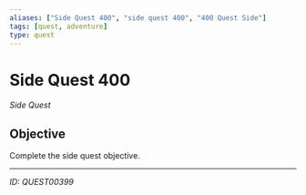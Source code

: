 ```yaml
---
aliases: ["Side Quest 400", "side quest 400", "400 Quest Side"]
tags: [quest, adventure]
type: quest
---
```


# Side Quest 400

*Side Quest*

## Objective
Complete the side quest objective.

---
*ID: QUEST00399*